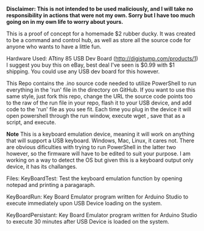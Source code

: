 **Disclaimer: This is not intended to be used maliciously, and I will take no responsibility in actions that were not my own. Sorry but I have too much going on in my own life to worry about yours.**

This is a proof of concept for a homemade $2 rubber ducky. It was created to be a command and control hub, as well as store all the source code for anyone who wants to have a little fun. 

Hardware Used:
  ATtiny 85 USB Dev Board (http://digistump.com/products/1)
    I suggest you buy this on eBay, best deal I've seen is $0.99 with $1 shipping. You could use any USB dev board for this however.

This Repo contains the .ino source code needed to utilize PowerShell to run everything in the 'run' file in the directory on GitHub. If you want to use this same style, just fork this repo, change the URL the source code points too to the raw of the run file in your repo, flash it to your USB device, and add code to the 'run' file as you see fit. Each time you plug in the device it will open powershell through the run window, execute wget <URL to raw of run file>, save that as a script, and execute.

**Note**
This is a keyboard emulation device, meaning it will work on anything that will support a USB keyboard. Windows, Mac, Linux, it cares not. There are obvious dificulties with trying to run PowerShell in the latter two however, so the firmware will have to be edited to suit your purpose. I am working on a way to detect the OS but given this is a keyboard output only device, it has its challanges.


Files:
KeyBoardTest:
Test the keyboard emulation function by opening notepad and printing a paragaraph.

KeyBoardRun:
Key Board Emulator program written for Arduino Studio to execute immediately upon USB Device loading on the system.

KeyBoardPersistant:
Key Board Emulator program written for Arduino Studio to execute 30 minutes after USB Device is loaded on the system.
